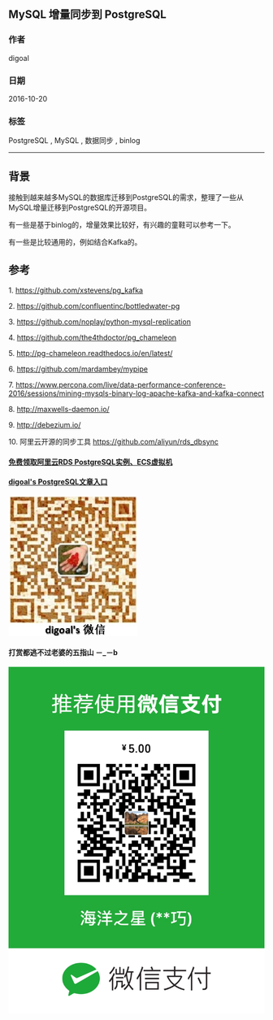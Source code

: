 ## MySQL 增量同步到 PostgreSQL    
            
### 作者           
digoal            
            
### 日期          
2016-10-20         
            
### 标签          
PostgreSQL , MySQL , 数据同步 , binlog     
            
----        
            
## 背景    
接触到越来越多MySQL的数据库迁移到PostgreSQL的需求，整理了一些从MySQL增量迁移到PostgreSQL的开源项目。  
  
有一些是基于binlog的，增量效果比较好，有兴趣的童鞋可以参考一下。  
  
有一些是比较通用的，例如结合Kafka的。  
  
## 参考
1\. https://github.com/xstevens/pg_kafka  
  
2\. https://github.com/confluentinc/bottledwater-pg  
  
3\. https://github.com/noplay/python-mysql-replication  
  
4\. https://github.com/the4thdoctor/pg_chameleon  
  
5\. http://pg-chameleon.readthedocs.io/en/latest/  
  
6\. https://github.com/mardambey/mypipe  
  
7\. https://www.percona.com/live/data-performance-conference-2016/sessions/mining-mysqls-binary-log-apache-kafka-and-kafka-connect  
  
8\. http://maxwells-daemon.io/  
  
9\. http://debezium.io/  
  
10\. 阿里云开源的同步工具  https://github.com/aliyun/rds_dbsync  
  
        
  
  
  
  
  
  
  
  
  
  
  
  
  
#### [免费领取阿里云RDS PostgreSQL实例、ECS虚拟机](https://free.aliyun.com/ "57258f76c37864c6e6d23383d05714ea")
  
  
#### [digoal's PostgreSQL文章入口](https://github.com/digoal/blog/blob/master/README.md "22709685feb7cab07d30f30387f0a9ae")
  
  
![digoal's weixin](../pic/digoal_weixin.jpg "f7ad92eeba24523fd47a6e1a0e691b59")
  
  
  
  
  
  
#### 打赏都逃不过老婆的五指山 －_－b  
![wife's weixin ds](../pic/wife_weixin_ds.jpg "acd5cce1a143ef1d6931b1956457bc9f")
  
